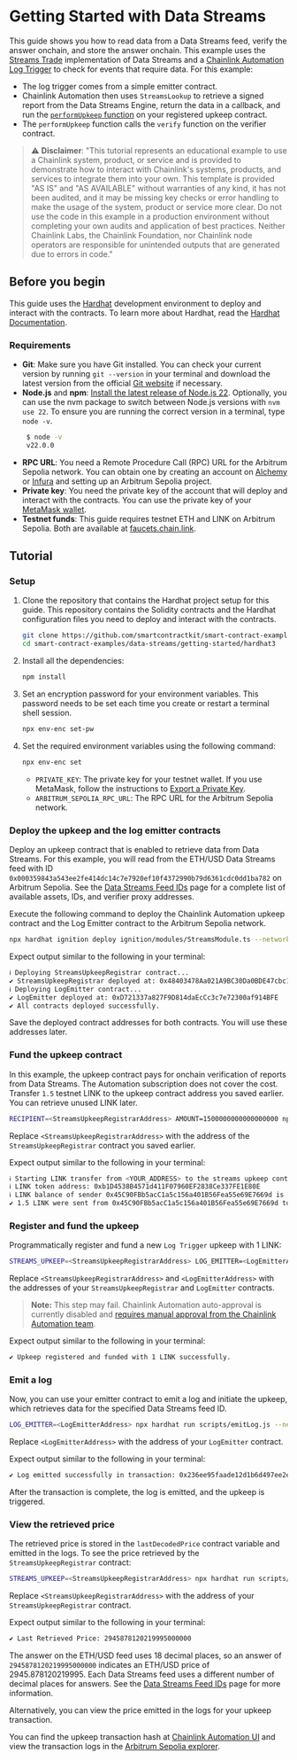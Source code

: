 # Getting Started with Data Streams

This guide shows you how to read data from a Data Streams feed, verify the answer onchain, and store the answer onchain. This example uses the [Streams Trade](https://docs.chain.link/data-streams#streams-trade-using-data-streams-with-chainlink-automation) implementation of Data Streams and a [Chainlink Automation Log Trigger](https://docs.chain.link/chainlink-automation/guides/log-trigger) to check for events that require data. For this example:

- The log trigger comes from a simple emitter contract.
- Chainlink Automation then uses `StreamsLookup` to retrieve a signed report from the Data Streams Engine, return the data in a callback, and run the [`performUpkeep` function](https://docs.chain.link/chainlink-automation/reference/automation-interfaces#performupkeep-function-for-log-triggers) on your registered upkeep contract.
- The `performUpkeep` function calls the `verify` function on the verifier contract.

> :warning: **Disclaimer**: "This tutorial represents an educational example to use a Chainlink system, product, or service and is provided to demonstrate how to interact with Chainlink's systems, products, and services to integrate them into your own. This template is provided "AS IS" and "AS AVAILABLE" without warranties of any kind, it has not been audited, and it may be missing key checks or error handling to make the usage of the system, product or service more clear. Do not use the code in this example in a production environment without completing your own audits and application of best practices. Neither Chainlink Labs, the Chainlink Foundation, nor Chainlink node operators are responsible for unintended outputs that are generated due to errors in code."

## Before you begin

This guide uses the [Hardhat](https://hardhat.org/) development environment to deploy and interact with the contracts. To learn more about Hardhat, read the [Hardhat Documentation](https://hardhat.org/hardhat-runner/docs/getting-started).

### Requirements

- **Git**: Make sure you have Git installed. You can check your current version by running `git --version` in your terminal and download the latest version from the official [Git website](https://git-scm.com/book/en/v2/Getting-Started-Installing-Git) if necessary.
- **Node.js** and **npm**: [Install the latest release of Node.js 22](https://nodejs.org/en/download/). Optionally, you can use the nvm package to switch between Node.js versions with `nvm use 22`. To ensure you are running the correct version in a terminal, type `node -v`.
  ```bash
   $ node -v
   v22.0.0
  ```
- **RPC URL**: You need a Remote Procedure Call (RPC) URL for the Arbitrum Sepolia network. You can obtain one by creating an account on [Alchemy](https://www.alchemy.com/) or [Infura](https://www.infura.io/) and setting up an Arbitrum Sepolia project.
- **Private key**: You need the private key of the account that will deploy and interact with the contracts. You can use the private key of your [MetaMask wallet](https://metamask.io/).
- **Testnet funds**: This guide requires testnet ETH and LINK on Arbitrum Sepolia. Both are available at [faucets.chain.link](https://faucets.chain.link/arbitrum-sepolia).

## Tutorial

### Setup

1. Clone the repository that contains the Hardhat project setup for this guide. This repository contains the Solidity contracts and the Hardhat configuration files you need to deploy and interact with the contracts.

   ```bash
   git clone https://github.com/smartcontractkit/smart-contract-examples.git
   cd smart-contract-examples/data-streams/getting-started/hardhat3
   ```

1. Install all the dependencies:

   ```bash
   npm install
   ```

1. Set an encryption password for your environment variables. This password needs to be set each time you create or restart a terminal shell session.

   ```bash
   npx env-enc set-pw
   ```

1. Set the required environment variables using the following command:

   ```bash
   npx env-enc set
   ```

   - `PRIVATE_KEY`: The private key for your testnet wallet. If you use MetaMask, follow the instructions to [Export a Private Key](https://support.metamask.io/hc/en-us/articles/360015289632-How-to-export-an-account-s-private-key).
   - `ARBITRUM_SEPOLIA_RPC_URL`: The RPC URL for the Arbitrum Sepolia network.

### Deploy the upkeep and the log emitter contracts

Deploy an upkeep contract that is enabled to retrieve data from Data Streams. For this example, you will read from the ETH/USD Data Streams feed with ID `0x000359843a543ee2fe414dc14c7e7920ef10f4372990b79d6361cdc0dd1ba782` on Arbitrum Sepolia. See the [Data Streams Feed IDs](https://docs.chain.link/data-streams/stream-ids) page for a complete list of available assets, IDs, and verifier proxy addresses.

Execute the following command to deploy the Chainlink Automation upkeep contract and the Log Emitter contract to the Arbitrum Sepolia network.

```bash
npx hardhat ignition deploy ignition/modules/StreamsModule.ts --network arbitrumSepolia
```

Expect output similar to the following in your terminal:

```bash
ℹ Deploying StreamsUpkeepRegistrar contract...
✔ StreamsUpkeepRegistrar deployed at: 0x48403478Aa021A9BC30Da0BDE47cbc155CcA8916
ℹ Deploying LogEmitter contract...
✔ LogEmitter deployed at: 0xD721337a827F9D814daEcCc3c7e72300af914BFE
✔ All contracts deployed successfully.
```

Save the deployed contract addresses for both contracts. You will use these addresses later.

### Fund the upkeep contract

In this example, the upkeep contract pays for onchain verification of reports from Data Streams. The Automation subscription does not cover the cost. Transfer `1.5` testnet LINK to the upkeep contract address you saved earlier. You can retrieve unused LINK later.

```bash
RECIPIENT=<StreamsUpkeepRegistrarAddress> AMOUNT=1500000000000000000 npx hardhat run scripts/transferLink.js --network arbitrumSepolia
```

Replace `<StreamsUpkeepRegistrarAddress>` with the address of the `StreamsUpkeepRegistrar` contract you saved earlier.

Expect output similar to the following in your terminal:

```bash
ℹ Starting LINK transfer from <YOUR_ADDRESS> to the streams upkeep contract at 0xD721337a827F9D814daEcCc3c7e72300af914BFE
ℹ LINK token address: 0xb1D4538B4571d411F07960EF2838Ce337FE1E80E
ℹ LINK balance of sender 0x45C90FBb5acC1a5c156a401B56Fea55e69E7669d is 6.5 LINK
✔ 1.5 LINK were sent from 0x45C90FBb5acC1a5c156a401B56Fea55e69E7669d to 0xD721337a827F9D814daEcCc3c7e72300af914BFE. Transaction Hash: 0xf241bf4415ec081325ccd8ec3d54432e424afd16f1c81fa78b291ae9a0c03ce2
```

### Register and fund the upkeep

Programmatically register and fund a new `Log Trigger` upkeep with 1 LINK:

```bash
STREAMS_UPKEEP=<StreamsUpkeepRegistrarAddress> LOG_EMITTER=<LogEmitterAddress> npx hardhat run scripts/registerAndFundLogUpkeep.js --network arbitrumSepolia
```

Replace `<StreamsUpkeepRegistrarAddress>` and `<LogEmitterAddress>` with the addresses of your `StreamsUpkeepRegistrar` and `LogEmitter` contracts.

> **Note:** This step may fail. Chainlink Automation auto-approval is currently disabled and [requires manual approval from the Chainlink Automation team](https://chainlinkcommunity.typeform.com/to/m10dC36d).

Expect output similar to the following in your terminal:

```bash
✔ Upkeep registered and funded with 1 LINK successfully.
```

### Emit a log

Now, you can use your emitter contract to emit a log and initiate the upkeep, which retrieves data for the specified Data Streams feed ID.

```bash
LOG_EMITTER=<LogEmitterAddress> npx hardhat run scripts/emitLog.js --network arbitrumSepolia
```

Replace `<LogEmitterAddress>` with the address of your `LogEmitter` contract.

Expect output similar to the following in your terminal:

```bash
✔ Log emitted successfully in transaction: 0x236ee95faade12d1b6d497ee2e51ddf957f7d4986ffe51d784b923081ed440ff
```

After the transaction is complete, the log is emitted, and the upkeep is triggered.

### View the retrieved price

The retrieved price is stored in the `lastDecodedPrice` contract variable and emitted in the logs. To see the price retrieved by the `StreamsUpkeepRegistrar` contract:

```bash
STREAMS_UPKEEP=<StreamsUpkeepRegistrarAddress> npx hardhat run scripts/getLastRetrievedPrice.js --network arbitrumSepolia
```

Replace `<StreamsUpkeepRegistrarAddress>` with the address of your `StreamsUpkeepRegistrar` contract.

Expect output similar to the following in your terminal:

```bash
✔ Last Retrieved Price: 2945878120219995000000
```

The answer on the ETH/USD feed uses 18 decimal places, so an answer of `2945878120219995000000` indicates an ETH/USD price of 2945.878120219995. Each Data Streams feed uses a different number of decimal places for answers. See the [Data Streams Feed IDs](https://docs.chain.link/data-streams/stream-ids) page for more information.

Alternatively, you can view the price emitted in the logs for your upkeep transaction.

You can find the upkeep transaction hash at [Chainlink Automation UI](https://automation.chain.link/arbitrum-sepolia) and view the transaction logs in the [Arbitrum Sepolia explorer](https://sepolia.arbiscan.io/).
